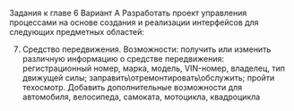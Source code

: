 Задания к главе 6
Вариант А
Разработать проект управления процессами на основе создания и реализации интерфейсов для следующих предметных областей:

7. Средство передвижения. Возможности: получить или изменить различную 
информацию о средстве передвижения: регистрационный номер, марка, модель, VIN-номер, владелец, тип движущей силы; заправить\отремонтировать\обслужить; пройти техосмотр. Добавить дополнительные возможности
для автомобиля, велосипеда, самоката, мотоцикла, квадроцикла